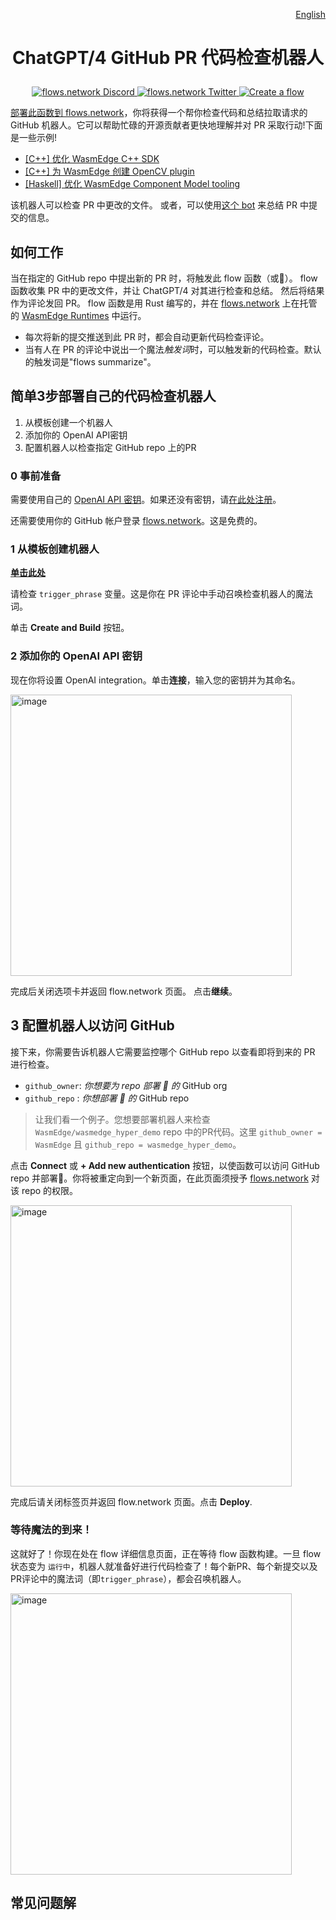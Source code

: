 <div align="right">

[English](README.md)

</div>

# <p align="center">ChatGPT/4 GitHub PR 代码检查机器人</p>

<p align="center">
  <a href="https://discord.gg/ccZn9ZMfFf">
    <img src="https://img.shields.io/badge/chat-Discord-7289DA?logo=discord" alt="flows.network Discord">
  </a>
  <a href="https://twitter.com/flows_network">
    <img src="https://img.shields.io/badge/Twitter-1DA1F2?logo=twitter&amp;logoColor=white" alt="flows.network Twitter">
  </a>
   <a href="https://flows.network/flow/createByTemplate/code-review-for-github-pull-requests">
    <img src="https://img.shields.io/website?up_message=deploy&url=https%3A%2F%2Fflows.network%2Fflow%2Fnew" alt="Create a flow">
  </a>
</p>

[部署此函数到 flows.network](#deploy-your-own-code-review-bot-in-3-simple-steps)，你将获得一个帮你检查代码和总结拉取请求的 GitHub 机器人。它可以帮助忙碌的开源贡献者更快地理解并对 PR 采取行动!下面是一些示例!

* [[C++] 优化 WasmEdge C++ SDK](https://github.com/WasmEdge/WasmEdge/pull/2428#issuecomment-1524733889)
* [[C++] 为 WasmEdge 创建 OpenCV plugin](https://github.com/WasmEdge/WasmEdge/pull/2403#issuecomment-1509595889)
* [[Haskell] 优化 WasmEdge Component Model tooling](https://github.com/second-state/witc/pull/73#issuecomment-1509586233)

该机器人可以检查 PR 中更改的文件。 或者，可以使用[这个 bot](https://github.com/flows-network/github-pr-summary) 来总结 PR 中提交的信息。

## 如何工作

当在指定的 GitHub repo 中提出新的 PR 时，将触发此 flow 函数（或🤖）。 flow 函数收集 PR 中的更改文件，并让 ChatGPT/4 对其进行检查和总结。 然后将结果作为评论发回 PR。 flow 函数是用 Rust 编写的，并在 [flows.network](https://flows.network/) 上在托管的 [WasmEdge Runtimes](https://github.com/wasmedge) 中运行。

* 每次将新的提交推送到此 PR 时，都会自动更新代码检查评论。
* 当有人在 PR 的评论中说出一个魔法*触发词*时，可以触发新的代码检查。默认的触发词是"flows summarize"。

## 简单3步部署自己的代码检查机器人

1. 从模板创建一个机器人
2. 添加你的 OpenAI API密钥
3. 配置机器人以检查指定 GitHub repo 上的PR

### 0 事前准备

需要使用自己的 [OpenAI API 密钥](https://openai.com/blog/openai-api)。如果还没有密钥，请[在此处注册](https://platform.openai.com/signup)。

还需要使用你的 GitHub 帐户登录 [flows.network](https://flows.network/)。这是免费的。

### 1 从模板创建机器人

[**单击此处**](https://flows.network/flow/createByTemplate/Code-Review-Pull-Request)

请检查 `trigger_phrase` 变量。这是你在 PR 评论中手动召唤检查机器人的魔法词。

单击 **Create and Build** 按钮。

### 2 添加你的 OpenAI API 密钥

现在你将设置 OpenAI integration。单击**连接**，输入您的密钥并为其命名。

[<img width="450" alt="image" src="https://user-images.githubusercontent.com/45785633/222973214-ecd052dc-72c2-4711-90ec-db1ec9d5f24e.png">](https://user-images.githubusercontent.com/45785633/222973214-ecd052dc-72c2-4711-90ec-db1ec9d5f24e.png)

完成后关闭选项卡并返回 flow.network 页面。 点击**继续**。

## 3 配置机器人以访问 GitHub

接下来，你需要告诉机器人它需要监控哪个 GitHub repo 以查看即将到来的 PR 进行检查。

* `github_owner`:  *你想要为 repo 部署 🤖 的* GitHub org
* `github_repo` :  *你想部署 🤖 的* GitHub repo

> 让我们看一个例子。您想要部署机器人来检查`WasmEdge/wasmedge_hyper_demo` repo 中的PR代码。这里 `github_owner = WasmEdge` 且 `github_repo = wasmedge_hyper_demo`。

点击 **Connect** 或 **+ Add new authentication** 按钮，以使函数可以访问 GitHub repo 并部署🤖️。你将被重定向到一个新页面，在此页面须授予 [flows.network](https://flows.network/) 对该 repo 的权限。

[<img width="450" alt="image" src="https://github.com/flows-network/github-pr-summary/assets/45785633/6cefff19-9eeb-4533-a20b-03c6a9c89473">](https://github.com/flows-network/github-pr-summary/assets/45785633/6cefff19-9eeb-4533-a20b-03c6a9c89473)

完成后请关闭标签页并返回 flow.network 页面。点击 **Deploy**.

### 等待魔法的到来！

这就好了！你现在处在 flow 详细信息页面，正在等待 flow 函数构建。一旦 flow 状态变为 `运行中`，机器人就准备好进行代码检查了！每个新PR、每个新提交以及PR评论中的魔法词（即`trigger_phrase`），都会召唤机器人。

[<img width="450" alt="image" src="https://user-images.githubusercontent.com/45785633/229329247-16273aec-f89b-4375-bf2b-4ffce5e35a33.png">](https://user-images.githubusercontent.com/45785633/229329247-16273aec-f89b-4375-bf2b-4ffce5e35a33.png)

## 常见问题解